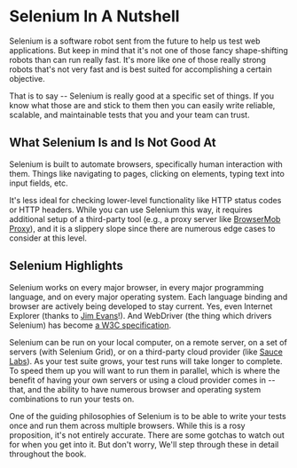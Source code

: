 # Selenium In A Nutshell

Selenium is a software robot sent from the future to help us test web applications. But keep in mind that it's not one of those fancy shape-shifting robots than can run really fast. It's more like one of those really strong robots that's not very fast and is best suited for accomplishing a certain objective.

That is to say -- Selenium is really good at a specific set of things. If you know what those are and stick to them then you can easily write reliable, scalable, and maintainable tests that you and your team can trust.

## What Selenium Is and Is Not Good At

Selenium is built to automate browsers, specifically human interaction with them. Things like navigating to pages, clicking on elements, typing text into input fields, etc.

It's less ideal for checking lower-level functionality like HTTP status codes or HTTP headers. While you can use Selenium this way, it requires additional setup of a third-party tool (e.g., a proxy server like [BrowserMob Proxy](http://bmp.lightbody.net/)), and it is a slippery slope since there are numerous edge cases to consider at this level.

## Selenium Highlights

Selenium works on every major browser, in every major programming language, and on every major operating system. Each language binding and browser are actively being developed to stay current. Yes, even Internet Explorer (thanks to [Jim Evans](https://twitter.com/jimevansmusic)!). And WebDriver (the thing which drivers Selenium) has become [a W3C specification](https://www.w3.org/TR/webdriver1/).

Selenium can be run on your local computer, on a remote server, on a set of servers (with Selenium Grid), or on a third-party cloud provider (like [Sauce Labs](http://saucelabs.com/)). As your test suite grows, your test runs will take longer to complete. To speed them up you will want to run them in parallel, which is where the benefit of having your own servers or using a cloud provider comes in -- that, and the ability to have numerous browser and operating system combinations to run your tests on.

One of the guiding philosophies of Selenium is to be able to write your tests once and run them across multiple browsers. While this is a rosy proposition, it's not entirely accurate. There are some gotchas to watch out for when you get into it. But don't worry, We'll step through these in detail throughout the book.


